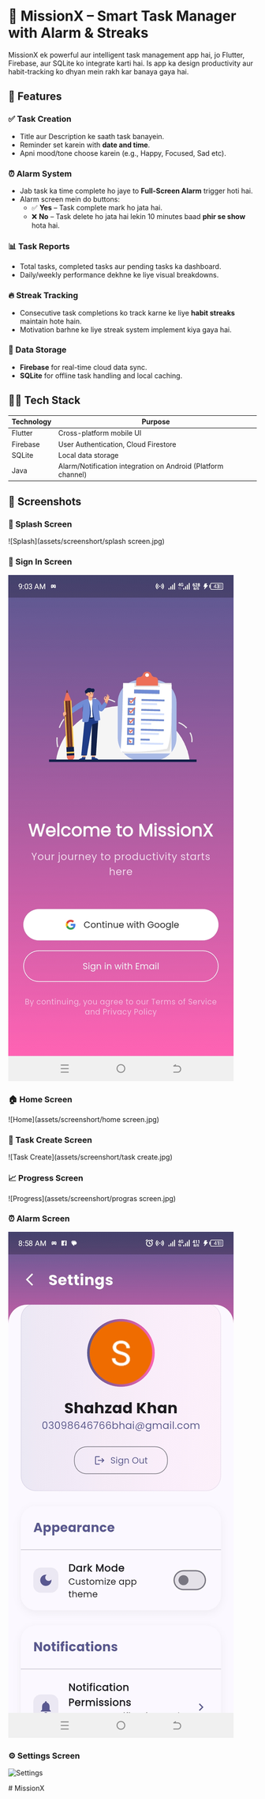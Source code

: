 # 🚀 MissionX – Smart Task Manager with Alarm & Streaks

MissionX ek powerful aur intelligent task management app hai, jo Flutter, Firebase, aur SQLite ko integrate karti hai. Is app ka design productivity aur habit-tracking ko dhyan mein rakh kar banaya gaya hai.


## 📱 Features


### ✅ Task Creation
- Title aur Description ke saath task banayein.
- Reminder set karein with **date and time**.
- Apni mood/tone choose karein (e.g., Happy, Focused, Sad etc).

### ⏰ Alarm System
- Jab task ka time complete ho jaye to **Full-Screen Alarm** trigger hoti hai.
- Alarm screen mein do buttons:
  - ✅ **Yes** – Task complete mark ho jata hai.
  - ❌ **No** – Task delete ho jata hai lekin 10 minutes baad **phir se show** hota hai.

### 📊 Task Reports
- Total tasks, completed tasks aur pending tasks ka dashboard.
- Daily/weekly performance dekhne ke liye visual breakdowns.

### 🔥 Streak Tracking
- Consecutive task completions ko track karne ke liye **habit streaks** maintain hote hain.
- Motivation barhne ke liye streak system implement kiya gaya hai.

### 💾 Data Storage
- **Firebase** for real-time cloud data sync.
- **SQLite** for offline task handling and local caching.

## 🧑‍💻 Tech Stack

| Technology | Purpose |
|------------|---------|
| Flutter    | Cross-platform mobile UI |
| Firebase   | User Authentication, Cloud Firestore |
| SQLite     | Local data storage |
| Java       | Alarm/Notification integration on Android (Platform channel) |

## 📸 Screenshots

### 🚀 Splash Screen
![Splash](assets/screenshort/splash screen.jpg)

### 🔐 Sign In Screen
![Sign In](assets/screenshort/signIn.jpg)

### 🏠 Home Screen
![Home](assets/screenshort/home screen.jpg)

### 📝 Task Create Screen
![Task Create](assets/screenshort/task create.jpg)

### 📈 Progress Screen
![Progress](assets/screenshort/progras screen.jpg)

### ⏰ Alarm Screen
![Alarm](assets/screenshort/setting.jpg)

### ⚙️ Settings Screen
![Settings](assets/screenshots/settings_screen.png)

#   M i s s i o n X 
 
 
